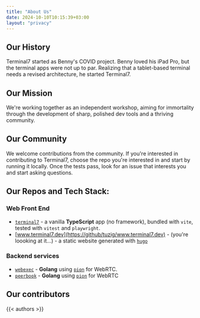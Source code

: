 ```yaml
---
title: "About Us"
date: 2024-10-10T10:15:39+03:00
layout: "privacy"
---
```


## Our History

Terminal7 started as Benny's COVID project. Benny loved his iPad Pro, but the
terminal apps were not up to par. Realizing that a tablet-based terminal needs
a revised architecture, he started Terminal7.

## Our Mission

We're working
together as an independent workshop, aiming for immortality through the development
of sharp, polished dev tools and a thriving community.

## Our Community

We welcome contributions from the community. If you're interested in contributing
to Terminal7, choose the repo you're interested in and start by running it locally.
Once the tests pass, look for an issue that interests you and start asking questions.

## Our Repos and Tech Stack:

### Web Front End

* [`terminal7`](https://github.com/tuzig/) - a  vanilla **TypeScript** app (no framework), bundled with `vite`, tested with `vitest` and `playwright`.
* [www.terminal7.dev](https://github/tuzig/www.terminal7.dev) - (you're loooking at it...) - a static website generated with [`hugo`](https://gohugo.io/)

### Backend services

  * [`webexec`](https://github.com/tuzig/webexec) - **Golang** using [`pion`](https://pion.ly) for WebRTC.
  * [`peerbook`](https://github.com/tuzig/) - **Golang** using [`pion`](https://pion.ly) for WebRTC

## Our contributors

{{< authors >}}


